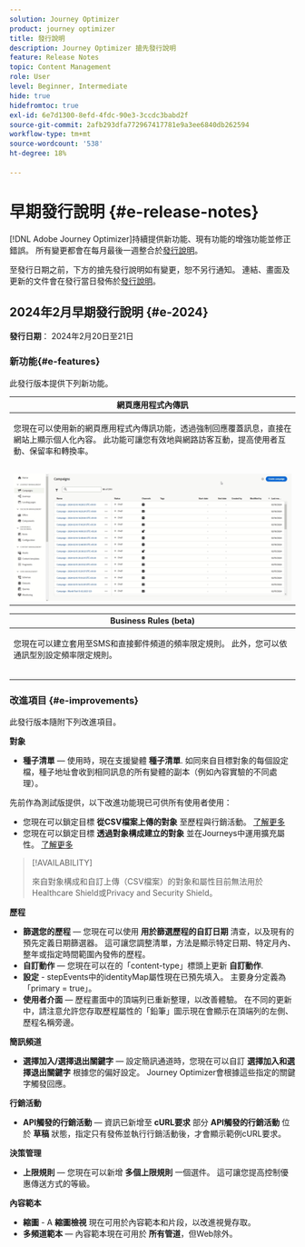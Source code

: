 ```yaml
---
solution: Journey Optimizer
product: journey optimizer
title: 發行說明
description: Journey Optimizer 搶先發行說明
feature: Release Notes
topic: Content Management
role: User
level: Beginner, Intermediate
hide: true
hidefromtoc: true
exl-id: 6e7d1300-8efd-4fdc-90e3-3ccdc3babd2f
source-git-commit: 2afb293dfa772967417781e9a3ee6840db262594
workflow-type: tm+mt
source-wordcount: '538'
ht-degree: 18%

---
```


# 早期發行說明 {#e-release-notes}

[!DNL Adobe Journey Optimizer]持續提供新功能、現有功能的增強功能並修正錯誤。 所有變更都會在每月最後一週整合於[發行說明](release-notes.md)。

至發行日期之前，下方的搶先發行說明如有變更，恕不另行通知。 連結、畫面及更新的文件會在發行當日發佈於[發行說明](release-notes.md)。

## 2024年2月早期發行說明 {#e-2024}

**發行日期**： 2024年2月20日至21日

### 新功能{#e-features}

此發行版本提供下列新功能。


<table>
<thead>
<tr>
<th><strong>網頁應用程式內傳訊</strong><br/></th>
</tr>
</thead>
<tbody>
<tr>
<td>
<p>您現在可以使用新的網頁應用程式內傳訊功能，透過強制回應覆蓋訊息，直接在網站上顯示個人化內容。 此功能可讓您有效地與網路訪客互動，提高使用者互動、保留率和轉換率。<br/><br/></p>
<img src="assets/do-not-localize/web_inapp.gif">
</tr>
</tbody>
</table>


<table>
<thead>
<tr>
<th><strong>Business Rules (beta)</strong><br/></th>
</tr>
</thead>
<tbody>
<tr>
<td>
<p>您現在可以建立套用至SMS和直接郵件頻道的頻率限定規則。 此外，您可以依通訊型別設定頻率限定規則。<br/><br/></p>
<!--img src="assets/do-not-localize/computed-attributes.gif"-->
</tr>
</tbody>
</table>



### 改進項目 {#e-improvements}

此發行版本隨附下列改進項目。

**對象**

* **種子清單**  — 使用時，現在支援變體 **種子清單**. 如同來自目標對象的每個設定檔，種子地址會收到相同訊息的所有變體的副本（例如內容實驗的不同處理）。

先前作為測試版提供，以下改進功能現已可供所有使用者使用：

* 您現在可以鎖定目標 **從CSV檔案上傳的對象** 至歷程與行銷活動。 [了解更多](../audience/about-audiences.md#segments-in-journey-optimizer)
* 您現在可以鎖定目標 **透過對象構成建立的對象** 並在Journeys中運用擴充屬性。 [了解更多](../building-journeys/read-audience.md)

>[!AVAILABILITY]
>
>來自對象構成和自訂上傳（CSV檔案）的對象和屬性目前無法用於Healthcare Shield或Privacy and Security Shield。

**歷程**

* **篩選您的歷程**  — 您現在可以使用 **用於篩選歷程的自訂日期** 清查，以及現有的預先定義日期篩選器。 這可讓您調整清單，方法是顯示特定日期、特定月內、整年或指定時間範圍內發佈的歷程。
* **自訂動作**  — 您現在可以在的「content-type」標頭上更新 **自訂動作**.
* **設定** - stepEvents中的identityMap屬性現在已預先填入。 主要身分定義為「primary = true」。
* **使用者介面**  — 歷程畫面中的頂端列已重新整理，以改善體驗。 在不同的更新中，請注意允許您存取歷程屬性的「鉛筆」圖示現在會顯示在頂端列的左側、歷程名稱旁邊。

**簡訊頻道**

* **選擇加入/選擇退出關鍵字**  — 設定簡訊通道時，您現在可以自訂 **選擇加入和選擇退出關鍵字** 根據您的偏好設定。 Journey Optimizer會根據這些指定的關鍵字觸發回應。

**行銷活動**

* **API觸發的行銷活動**  — 資訊已新增至 **cURL要求** 部分 **API觸發的行銷活動** 位於 **草稿** 狀態，指定只有發佈並執行行銷活動後，才會顯示範例cURL要求。

**決策管理**

* **上限規則**  — 您現在可以新增 **多個上限規則** 一個選件。 這可讓您提高控制優惠傳送方式的等級。

**內容範本**

* **縮圖** - A **縮圖檢視** 現在可用於內容範本和片段，以改進視覺存取。
* **多頻道範本**  — 內容範本現在可用於 **所有管道**，但Web除外。